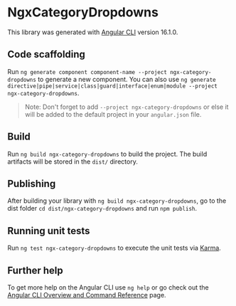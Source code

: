 # NgxCategoryDropdowns

This library was generated with [Angular CLI](https://github.com/angular/angular-cli) version 16.1.0.

## Code scaffolding

Run `ng generate component component-name --project ngx-category-dropdowns` to generate a new component. You can also use `ng generate directive|pipe|service|class|guard|interface|enum|module --project ngx-category-dropdowns`.
> Note: Don't forget to add `--project ngx-category-dropdowns` or else it will be added to the default project in your `angular.json` file. 

## Build

Run `ng build ngx-category-dropdowns` to build the project. The build artifacts will be stored in the `dist/` directory.

## Publishing

After building your library with `ng build ngx-category-dropdowns`, go to the dist folder `cd dist/ngx-category-dropdowns` and run `npm publish`.

## Running unit tests

Run `ng test ngx-category-dropdowns` to execute the unit tests via [Karma](https://karma-runner.github.io).

## Further help

To get more help on the Angular CLI use `ng help` or go check out the [Angular CLI Overview and Command Reference](https://angular.io/cli) page.
